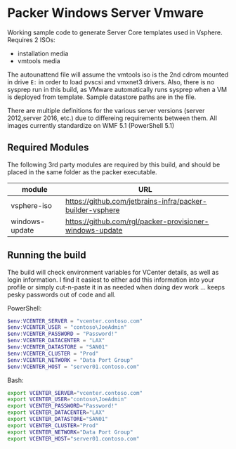 # Packer Windows Server Vmware

Working sample code to generate Server Core templates used in Vsphere.  Requires 2 ISOs:

* installation media
* vmtools media

The autounattend file will assume the vmtools iso is the 2nd cdrom mounted in drive `E:` in order to load pvscsi and vmxnet3 drivers.  Also, there is no sysprep run in this build, as VMware automatically runs sysprep when a VM is deployed from template.  Sample datastore paths are in the file.

There are multiple definitions for the various server versions (server 2012,server 2016, etc.) due to differeing requirements between them.  All images currently standardize on WMF 5.1 (PowerShell 5.1)

## Required Modules

The following 3rd party modules are required by this build, and should be placed in the same folder as the packer executable.

| module | URL |
|--------|-----|
| vsphere-iso | <https://github.com/jetbrains-infra/packer-builder-vsphere> |
| windows-update | <https://github.com/rgl/packer-provisioner-windows-update> |

## Running the build

The build will check environment variables for VCenter details, as well as login information.  I find it easiest to either add this information into your profile or simply cut-n-paste it in as needed when doing dev work ... keeps pesky passwords out of code and all.

PowerShell:

```PowerShell
$env:VCENTER_SERVER = "vcenter.contoso.com"
$env:VCENTER_USER = "contoso\JoeAdmin"
$env:VCENTER_PASSWORD = "Password!"
$env:VCENTER_DATACENTER = "LAX"
$env:VCENTER_DATASTORE = "SAN01"
$env:VCENTER_CLUSTER = "Prod"
$env:VCENTER_NETWORK = "Data Port Group"
$env:VCENTER_HOST = "server01.contoso.com"
```

Bash:

```Bash
export VCENTER_SERVER="vcenter.contoso.com"
export VCENTER_USER="contoso\JoeAdmin"
export VCENTER_PASSWORD="Password!"
export VCENTER_DATACENTER="LAX"
export VCENTER_DATASTORE="SAN01"
export VCENTER_CLUSTER="Prod"
export VCENTER_NETWORK="Data Port Group"
export VCENTER_HOST="server01.contoso.com"
```
